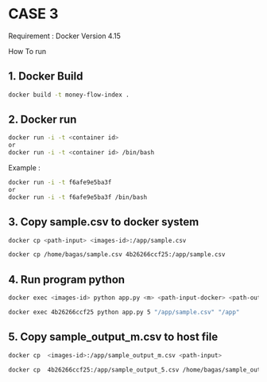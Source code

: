 # CASE 3
Requirement : Docker Version 4.15

How To run
## 1. Docker Build

``` bash
docker build -t money-flow-index .
```

## 2. Docker run
``` bash
docker run -i -t <container id>
or
docker run -i -t <container id> /bin/bash
```

Example :
``` bash
docker run -i -t f6afe9e5ba3f
or
docker run -i -t f6afe9e5ba3f /bin/bash
```

## 3. Copy sample.csv to docker system
``` bash
docker cp <path-input> <images-id>:/app/sample.csv
```

``` bash
docker cp /home/bagas/sample.csv 4b26266ccf25:/app/sample.csv
```

## 4. Run program python
``` bash
docker exec <images-id> python app.py <m> <path-input-docker> <path-output-docker>
```

``` bash
docker exec 4b26266ccf25 python app.py 5 "/app/sample.csv" "/app"
```

## 5. Copy sample_output_m.csv to host file
``` bash
docker cp  <images-id>:/app/sample_output_m.csv <path-input>
```

``` bash
docker cp  4b26266ccf25:/app/sample_output_5.csv /home/bagas/sample_output_5.csv
```

